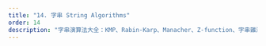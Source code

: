 ```yaml
---
title: "14. 字串 String Algorithms"
order: 14
description: "字串演算法大全：KMP、Rabin-Karp、Manacher、Z-function、字串雜湊、AC 自動機與編輯距離"
---
```

